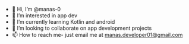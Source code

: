 - 👋 Hi, I’m @manas-0
- 👀 I’m interested in app dev
- 🌱 I’m currently learning Kotlin and android
- 💞️ I’m looking to collaborate on app development projects
- 📫 How to reach me- just email me at manas.developer01@gmail.com

<!---
manas-0/manas-0 is a ✨ special ✨ repository because its `README.md` (this file) appears on your GitHub profile.
You can click the Preview link to take a look at your changes.
--->

